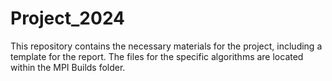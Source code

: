 # Project_2024

This repository contains the necessary materials for the project, including a template for the report. The files for the specific algorithms are located within the MPI Builds folder. 
